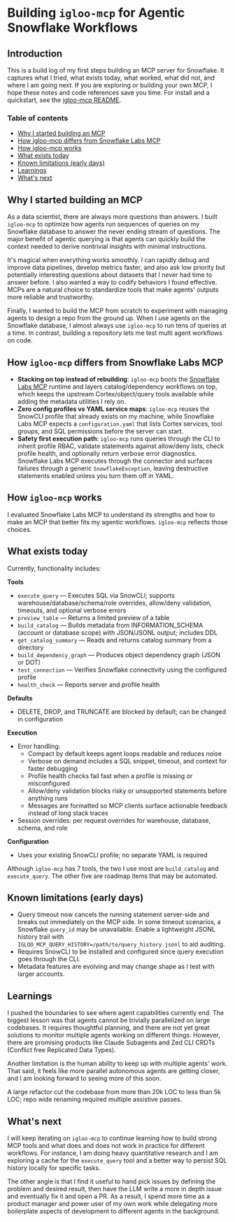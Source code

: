 # Building `igloo-mcp` for Agentic Snowflake Workflows

## Introduction
This is a build log of my first steps building an MCP server for Snowflake. It captures what I tried, what exists today, what worked, what did not, and where I am going next. If you are exploring or building your own MCP, I hope these notes and code references save you time. For install and a quickstart, see the [igloo-mcp README](https://github.com/Evan-Kim2028/igloo-mcp).

### Table of contents
- [Why I started building an MCP](#why-i-started-building-an-mcp)
- [How igloo-mcp differs from Snowflake Labs MCP](#how-igloo-mcp-differs-from-snowflake-labs-mcp)
- [How igloo-mcp works](#how-igloo-mcp-works)
- [What exists today](#what-exists-today)
- [Known limitations (early days)](#known-limitations-early-days)
- [Learnings](#learnings)
- [What's next](#whats-next)


## Why I started building an MCP
As a data scientist, there are always more questions than answers. I built `igloo-mcp` to optimize how agents run sequences of queries on my Snowflake database to answer the never ending stream of questions. The major benefit of agentic querying is that agents can quickly build the context needed to derive nontrivial insights with minimal instructions.

It's magical when everything works smoothly. I can rapidly debug and improve data pipelines, develop metrics faster, and also ask low priority but potentially interesting questions about datasets that I never had time to answer before. I also wanted a way to codify behaviors I found effective. MCPs are a natural choice to standardize tools that make agents' outputs more reliable and trustworthy.

Finally, I wanted to build the MCP from scratch to experiment with managing agents to design a repo from the ground up. When I use agents on the Snowflake database, I almost always use `igloo-mcp` to run tens of queries at a time. In contrast, building a repository lets me test multi agent workflows on code.

## How `igloo-mcp` differs from Snowflake Labs MCP

- **Stacking on top instead of rebuilding**: `igloo-mcp` boots the [Snowflake Labs MCP](https://github.com/Snowflake-Labs/mcp) runtime and layers catalog/dependency workflows on top, which keeps the upstream Cortex/object/query tools available while adding the metadata utilities I rely on.
- **Zero config profiles vs YAML service maps**: `igloo-mcp` reuses the SnowCLI profile that already exists on my machine, while Snowflake Labs MCP expects a `configuration.yaml` that lists Cortex services, tool groups, and SQL permissions before the server can start.
- **Safety first execution path**: `igloo-mcp` runs queries through the CLI to inherit profile RBAC, validate statements against allow/deny lists, check profile health, and optionally return verbose error diagnostics. Snowflake Labs MCP executes through the connector and surfaces failures through a generic `SnowflakeException`, leaving destructive statements enabled unless you turn them off in YAML.

## How `igloo-mcp` works

I evaluated Snowflake Labs MCP to understand its strengths and how to make an MCP that better fits my agentic workflows. `igloo-mcp` reflects those choices.


## What exists today
Currently, functionality includes:

**Tools**
- `execute_query` — Executes SQL via SnowCLI; supports warehouse/database/schema/role overrides, allow/deny validation, timeouts, and optional verbose errors
- `preview_table` — Returns a limited preview of a table
- `build_catalog` — Builds metadata from INFORMATION_SCHEMA (account or database scope) with JSON/JSONL output; includes DDL
- `get_catalog_summary` — Reads and returns catalog summary from a directory
- `build_dependency_graph` — Produces object dependency graph (JSON or DOT)
- `test_connection` — Verifies Snowflake connectivity using the configured profile
- `health_check` — Reports server and profile health

**Defaults**
- DELETE, DROP, and TRUNCATE are blocked by default; can be changed in configuration

**Execution**
- Error handling:
  - Compact by default keeps agent loops readable and reduces noise
  - Verbose on demand includes a SQL snippet, timeout, and context for faster debugging
  - Profile health checks fail fast when a profile is missing or misconfigured
  - Allow/deny validation blocks risky or unsupported statements before anything runs
  - Messages are formatted so MCP clients surface actionable feedback instead of long stack traces
- Session overrides: per request overrides for warehouse, database, schema, and role

**Configuration**
- Uses your existing SnowCLI profile; no separate YAML is required

Although `igloo-mcp` has 7 tools, the two I use most are `build_catalog` and `execute_query`. The other five are roadmap items that may be automated.

## Known limitations (early days)
- Query timeout now cancels the running statement server-side and breaks out immediately on the MCP side. In some timeout scenarios, a Snowflake `query_id` may be unavailable. Enable a lightweight JSONL history trail with `IGLOO_MCP_QUERY_HISTORY=/path/to/query_history.jsonl` to aid auditing.
- Requires SnowCLI to be installed and configured since query execution goes through the CLI.
- Metadata features are evolving and may change shape as I test with larger accounts.

## Learnings
I pushed the boundaries to see where agent capabilities currently end. The biggest lesson was that agents cannot be trivially parallelized on large codebases. It requires thoughtful planning, and there are not yet great solutions to monitor multiple agents working on different things. However, there are promising products like Claude Subagents and Zed CLI CRDTs (Conflict free Replicated Data Types).

Another limitation is the human ability to keep up with multiple agents' work. That said, it feels like more parallel autonomous agents are getting closer, and I am looking forward to seeing more of this soon.

A large refactor cut the codebase from more than 20k LOC to less than 5k LOC; repo wide renaming required multiple assistive passes.

## What's next
I will keep iterating on `igloo-mcp` to continue learning how to build strong MCP tools and what does and does not work in practice for different workflows. For instance, I am doing heavy quantitative research and I am exploring a cache for the `execute_query` tool and a better way to persist SQL history locally for specific tasks.

The other angle is that I find it useful to hand pick issues by defining the problem and desired result, then have the LLM write a more in depth issue and eventually fix it and open a PR. As a result, I spend more time as a product manager and power user of my own work while delegating more boilerplate aspects of development to different agents in the background.
